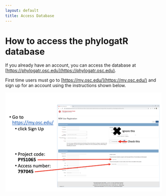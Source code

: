```yaml
---
layout: default
title: Access Database
---
```


# How to access the phylogatR database

If you already have an account, you can access the database at [https://phylogatr.osc.edu](https://phylogatr.osc.edu).

First time users must go to [https://my.osc.edu/](https://my.osc.edu/) and sign up for an account using the instructions shown below. 

![instructions](/assets/images/instructions.png)
